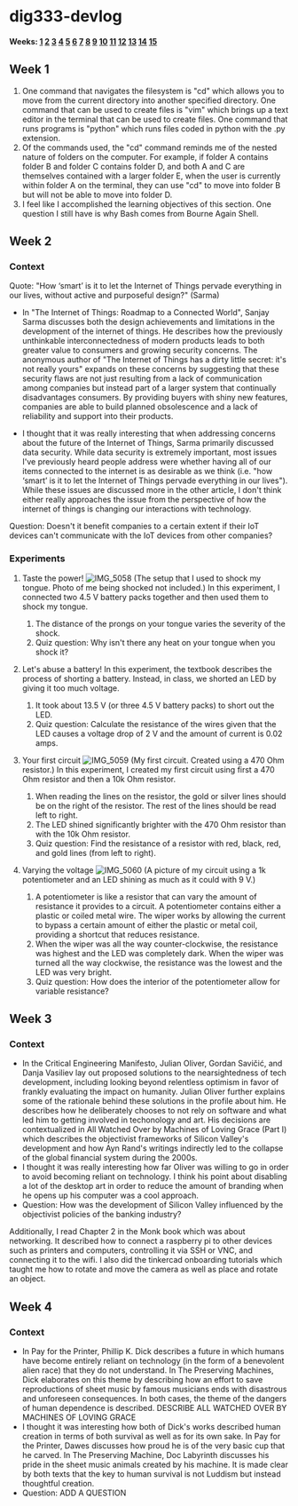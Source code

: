
# dig333-devlog

#### Weeks: [1](#week-1) [2](#week-2) [3](#week-3) [4](#week-4) [5](#week-5) [6](#week-6) [7](#week-7) [8](#week-8) [9](#week-9) [10](#week-10) [11](#week-11) [12](#week-12) [13](#week-13) [14](#week-14) [15](#week-15)









<!--
BELOW IS A WEEKLY TEMPLATE. COPY/PASTE IT TO ADD A WEEK. SEE ASSIGNMENTS FOR DETAILS 

https://docs.google.com/document/d/1PAoPz-3vDPFWS5q9RHRb-dC7T4earpFXJW8w6v9wfZ0/edit
-->


## Week 1

1. One command that navigates the filesystem is "cd" which allows you to move from the current directory into another specified directory. One command that can be used to create files is "vim" which brings up a text editor in the terminal that can be used to create files. One command that runs programs is "python" which runs files coded in python with the .py extension.
2. Of the commands used, the "cd" command reminds me of the nested nature of folders on the computer. For example, if folder A contains folder B and folder C contains folder D, and both A and C are themselves contained with a larger folder E, when the user is currently within folder A on the terminal, they can use "cd" to move into folder B but will not be able to move into folder D.
3. I feel like I accomplished the learning objectives of this section. One question I still have is why Bash comes from Bourne Again Shell.


## Week 2

### Context

Quote: "How ‘smart’ is it to let the Internet of Things pervade everything in our lives, without active and purposeful design?" (Sarma)

- In "The Internet of Things: Roadmap to a Connected World", Sanjay Sarma discusses both the design achievements and limitations in the development of the internet of things. He describes how the previously unthinkable interconnectedness of modern products leads to both greater value to consumers and growing security concerns. The anonymous author of "The Internet of Things has a dirty little secret: it's not really yours" expands on these concerns by suggesting that these security flaws are not just resulting from a lack of communication among companies but instead part of a larger system that continually disadvantages consumers. By providing buyers with shiny new features, companies are able to build planned obsolescence and a lack of reliability and support into their products.

- I thought that it was really interesting that when addressing concerns about the future of the Internet of Things, Sarma primarily discussed data security. While data security is extremely important, most issues I've previously heard people address were whether having all of our items connected to the internet is as desirable as we think (i.e. "how ‘smart’ is it to let the Internet of Things pervade everything in our lives"). While these issues are discussed more in the other article, I don't think either really approaches the issue from the perspective of how the internet of things is changing our interactions with technology. 

Question: Doesn't it benefit companies to a certain extent if their IoT devices can't communicate with the IoT devices from other companies?

### Experiments

<!-- List each Platt experiment / Monk recipe outcome, adding notes, photos, schematics, captions to show your work. -->

1. Taste the power!
![IMG_5058](https://user-images.githubusercontent.com/68158566/153242531-9dea1af9-b2fa-4915-9a98-0d5d434b0925.jpg)
(The setup that I used to shock my tongue. Photo of me being shocked not included.)
In this experiment, I connected two 4.5 V battery packs together and then used them to shock my tongue.

    1. The distance of the prongs on your tongue varies the severity of the shock.
    2. Quiz question: Why isn't there any heat on your tongue when you shock it?
    
2. Let's abuse a battery!
In this experiment, the textbook describes the process of shorting a battery. Instead, in class, we shorted an LED by giving it too much voltage.
    1. It took about 13.5 V (or three 4.5 V battery packs) to short out the LED.
    2. Quiz question: Calculate the resistance of the wires given that the LED causes a voltage drop of 2 V and the amount of current is 0.02 amps.

3. Your first circuit
![IMG_5059](https://user-images.githubusercontent.com/68158566/153242535-0fff3b7a-ff27-4180-a9d0-a85cdaf07307.jpg)
(My first circuit. Created using a 470 Ohm resistor.)
In this experiment, I created my first circuit using first a 470 Ohm resistor and then a 10k Ohm resistor.
    
    1. When reading the lines on the resistor, the gold or silver lines should be on the right of the resistor. The rest of the lines should be read left to right.
    2. The LED shined significantly brighter with the 470 Ohm resistor than with the 10k Ohm resistor.
    3. Quiz question: Find the resistance of a resistor with red, black, red, and gold lines (from left to right).
    
4. Varying the voltage
![IMG_5060](https://user-images.githubusercontent.com/68158566/153263289-7e170c50-db3b-42a7-8945-8909bd0ea3d6.jpg)
(A picture of my circuit using a 1k potentiometer and an LED shining as much as it could with 9 V.)
    1. A potentiometer is like a resistor that can vary the amount of resistance it provides to a circuit. A potentiometer contains either a plastic or coiled metal wire. The wiper works by allowing the current to bypass a certain amount of either the plastic or metal coil, providing a shortcut that reduces resistance.
    2. When the wiper was all the way counter-clockwise, the resistance was highest and the LED was completely dark. When the wiper was turned all the way clockwise, the resistance was the lowest and the LED was very bright.
    3. Quiz question: How does the interior of the potentiometer allow for variable resistance?
    
## Week 3
### Context
- In the Critical Engineering Manifesto, Julian Oliver, Gordan Savičić, and Danja Vasiliev lay out proposed solutions to the nearsightedness of tech development, including looking beyond relentless optimism in favor of frankly evaluating the impact on humanity. Julian Oliver further explains some of the rationale behind these solutions in the profile about him. He describes how he deliberately chooses to not rely on software and what led him to getting involved in techonology and art. His decisions are contextualized in All Watched Over by Machines of Loving Grace (Part I) which describes the objectivist frameworks of Silicon Valley's development and how Ayn Rand's writings indirectly led to the collapse of the global financial system during the 2000s.
- I thought it was really interesting how far Oliver was willing to go in order to avoid becoming reliant on technology. I think his point about disabling a lot of the desktop art in order to reduce the amount of branding when he opens up his computer was a cool approach.
- Question: How was the development of Silicon Valley influenced by the objectivist policies of the banking industry?

Additionally, I read Chapter 2 in the Monk book which was about networking. It described how to connect a raspberry pi to other devices such as printers and computers, controlling it via SSH or VNC, and connecting it to the wifi. I also did the tinkercad onboarding tutorials which taught me how to rotate and move the camera as well as place and rotate an object.

## Week 4
### Context
- In Pay for the Printer, Phillip K. Dick describes a future in which humans have become entirely reliant on technology (in the form of a benevolent alien race) that they do not understand. In The Preserving Machines, Dick elaborates on this theme by describing how an effort to save reproductions of sheet music by famous musicians ends with disastrous and unforeseen consequences. In both cases, the theme of the dangers of human dependence is described. DESCRIBE ALL WATCHED OVER BY MACHINES OF LOVING GRACE
- I thought it was interesting how both of Dick's works described human creation in terms of both survival as well as for its own sake. In Pay for the Printer, Dawes discusses how proud he is of the very basic cup that he carved. In The Preserving Machine, Doc Labyrinth discusses his pride in the sheet music animals created by his machine. It is made clear by both texts that the key to human survival is not Luddism but instead thoughtful creation.
- Question: ADD A QUESTION
